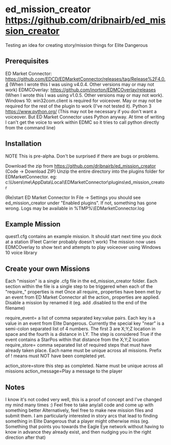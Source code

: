 # ed_mission_creator https://github.com/dribnairb/ed_mission_creator
Testing an idea for creating story/mission things for Elite Dangerous

Prerequisites
-------------
ED Market Connector: https://github.com/EDCD/EDMarketConnector/releases/tag/Release%2F4.0.4 (When I wrote this I was using v4.0.4. Other versions may or may not work)
EDMCOverlay: https://github.com/inorton/EDMCOverlay/releases (When I wrote this I was using v1.0.5. Other versions may or may not work).
Windows 10: win32com.client is required for voiceover. May or may not be required for the rest of the plugin to work (I've not tested it).
Python 3 https://www.python.org/ (This may not be necessary if you don't want a voiceover. But ED Market Connector uses Python anyway. At time of writing I can't get the voice to work within EDMC so it tries to call python directly from the command line)



Installation
------------
NOTE This is pre-alpha. Don't be surprised if there are bugs or problems.

Download the zip from https://github.com/dribnairb/ed_mission_creator (Code -> Download ZIP)
Unzip the entire directory into the plugins folder for EDMarketConnector. eg:
c:\Users\me\AppData\Local\EDMarketConnector\plugins\ed_mission_creator


(Re)start ED Market Connector
In File -> Settings you should see ed_mission_creator under "Enabled plugins". If not, something has gone wrong. Logs may be available in %TMP%\EDMarketConnector.log




Example Mission
---------------
quest1.cfg contains an example mission. It should start next time you dock at a station (Fleet Carrier probably doesn't work)
The mission now uses EDMCOverlay to show text and attempts to play voiceover using Windows 10 voice library

Create your own Missions
------------------------
Each "mission" is a single .cfg file in the ed_mission_creator folder.
Each section within the file is a single step to be triggered when each of the "require_" properties is met
Once all require_ properties have been met by an event from ED Market Connector all the action_ properties are applied.
Disable a mission by renamed it (eg. add .disabled to the end of the filename)

require_event= a list of comma separated key:value pairs. Each key is a value in an event from Elite Dangerous. Currently the special key "near" is a semi-colon separated list of 4 numbers. The first 3 are X;Y;Z location in space and the fourth is a distance in LY. The step is considered True if the event contains a StarPos within that distance from the X;Y;Z location
require_store= comma separated list of required steps that must have already taken place. Each name must be unique across all missions. Prefix of ! means must NOT have been completed yet.

action_store=store this step as completed. Name must be unique across all missions
action_message=Play a message to the player


Notes
-----
I know it's not coded very well, this is a proof of concept and I've changed my mind many times :)
Feel free to take any/all code and come up with something better
Alternatively, feel free to make new mission files and submit them. I am particularly interested in story arcs that lead to finding something in Elite Dangerous that a player might otherwise miss (eg. Something that points you towards the Eagle Eye network without having to know in advance they already exist, and then nudging you in the right direction after that)
